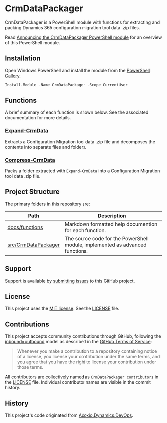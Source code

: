 # CrmDataPackager

CrmDataPackager is a PowerShell module with functions for extracting and packing Dynamics 365 configuration migration tool data .zip files.

Read [Announcing the CrmDataPackager PowerShell module](https://alanmervitz.com/2020/12/20/announcing-crmdatapackager-powershell-module/) for an overview of this PowerShell module.

## Installation

Open Windows PowerShell and install the module from the [PowerShell Gallery](https://www.powershellgallery.com/packages/CrmDataPackager/).
```PowerShell
Install-Module -Name CrmDataPackager -Scope CurrentUser
```

## Functions

A brief summary of each function is shown below. See the associated documentation for more details.

### [Expand-CrmData](/docs/functions/Expand-CrmData.md)

Extracts a Configuration Migration tool data .zip file and decomposes the contents into separate files and folders.

### [Compress-CrmData](/docs/functions/Compress-CrmData.md)

Packs a folder extracted with `Expand-CrmData` into a Configuration Migration tool data .zip file.

## Project Structure

The primary folders in this repository are:

Path | Description
-----|-------------|
[docs/functions](/docs/functions) | Markdown formatted help documention for each function.
[src/CrmDataPackager](/src/CrmDataPackager) | The source code for the PowerShell module, implemented as advanced functions.

## Support

Support is available by [submitting issues](https://github.com/amervitz/CrmDataPackager/issues) to this GitHub project.

## License

This project uses the [MIT license](https://opensource.org/licenses/MIT). See the [LICENSE](LICENSE) file. 

## Contributions

This project accepts community contributions through GitHub, following the [inbound=outbound](https://opensource.guide/legal/#does-my-project-need-an-additional-contributor-agreement) model as described in the [GitHub Terms of Service](https://help.github.com/articles/github-terms-of-service/#6-contributions-under-repository-license):
> Whenever you make a contribution to a repository containing notice of a license, you license your contribution under the same terms, and you agree that you have the right to license your contribution under those terms.

All contributors are collectively named as `CrmDataPackager contributors` in the [LICENSE](LICENSE) file. Individual contributor names are visible in the commit history.

## History

This project's code originated from [Adoxio.Dynamics.DevOps](https://github.com/Adoxio/Adoxio.Dynamics.DevOps).
